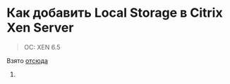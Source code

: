 # Как добавить Local Storage в Citrix Xen Server
> OC: XEN 6.5

 Взято [отсюда](https://serveradmin.ru/kak-podklyuchit-zhestkiy-disk-v-xenserver/)
 
 1.